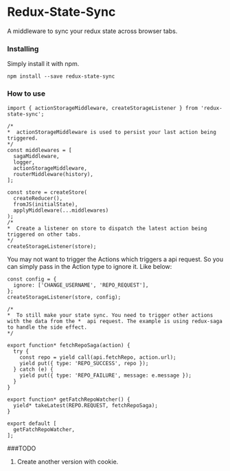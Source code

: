 # Redux-State-Sync

A middleware to sync your redux state across browser tabs.

### Installing

Simply install it with npm.

```
npm install --save redux-state-sync
```


### How to use

```
import { actionStorageMiddleware, createStorageListener } from 'redux-state-sync';

/*
*  actionStorageMiddleware is used to persist your last action being triggered.
*/
const middlewares = [
  sagaMiddleware,
  logger,
  actionStorageMiddleware,
  routerMiddleware(history),
];

const store = createStore(
  createReducer(),
  fromJS(initialState),
  applyMiddleware(...middlewares)
);
/*
*  Create a listener on store to dispatch the latest action being triggered on other tabs.
*/
createStorageListener(store);
```

You may not want to trigger the Actions which triggers a api request. So you can simply pass in the Action type to ignore it. Like below:

```
const config = {
  ignore: ['CHANGE_USERNAME', 'REPO_REQUEST'],
};
createStorageListener(store, config);

/*
*  To still make your state sync. You need to trigger other actions with the data from the *  api request. The example is using redux-saga to handle the side effect.
*/

export function* fetchRepoSaga(action) {
  try {
    const repo = yield call(api.fetchRepo, action.url);
    yield put({ type: 'REPO_SUCCESS', repo });
  } catch (e) {
    yield put({ type: 'REPO_FAILURE', message: e.message });
  }
}

export function* getFatchRepoWatcher() {
  yield* takeLatest(REPO.REQUEST, fetchRepoSaga);
}

export default [
  getFatchRepoWatcher,
];
```
###TODO
1. Create another version with cookie.
